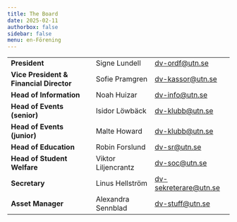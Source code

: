 ```yaml
---
title: The Board
date: 2025-02-11
authorbox: false
sidebar: false
menu: en-Förening
---
```


|    |   |   | 
|---|---|---|
| **President** | Signe Lundell  | dv-ordf@utn.se  | 
| **Vice President & Financial Director** | Sofie Pramgren  | dv-kassor@utn.se  |
| **Head of Information** | Noah Huizar | dv-info@utn.se |
| **Head of Events (senior)** | Isidor Löwbäck | dv-klubb@utn.se |
| **Head of Events (junior)** | Malte Howard | dv-klubb@utn.se |
| **Head of Education** | Robin Forslund | dv-sr@utn.se | 
| **Head of Student Welfare** | Viktor Liljencrantz | dv-soc@utn.se  |
| **Secretary** | Linus Hellström | dv-sekreterare@utn.se |
| **Asset Manager** | Alexandra Sennblad | dv-stuff@utn.se |
